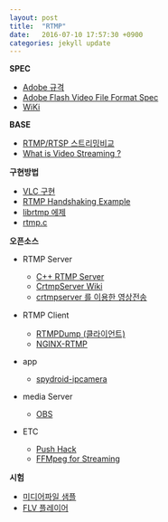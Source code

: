 ```yaml
---
layout: post
title:  "RTMP"
date:   2016-07-10 17:57:30 +0900
categories: jekyll update
---
```


[jekyll-docs]: http://jekyllrb.com/docs/home
[jekyll-gh]:   https://github.com/jekyll/jekyll
[jekyll-talk]: https://talk.jekyllrb.com/

**SPEC**

* [Adobe 규격](https://www.adobe.com/content/dam/Adobe/en/devnet/rtmp/pdf/rtmp_specification_1.0.pdf)
* [Adobe Flash Video File Format Spec](http://download.macromedia.com/f4v/video_file_format_spec_v10_1.pdf)
* [WiKi](https://en.wikipedia.org/wiki/Real_Time_Messaging_Protocol)

**BASE**

* [RTMP/RTSP 스트리밍비교](http://bit.ly/29pkU8L)
* [What is Video Streaming ?](https://www.jwplayer.com/blog/what-is-video-streaming/)

**구현방법**

* [VLC 구현](https://wiki.videolan.org/Real_Time_Messaging_Protocol/)
* [RTMP Handshaking Example](http://bit.ly/29Ai0fQ)
* [librtmp 에제](http://stackoverflow.com/questions/24749032/librtmp-example-c-programming)
* [rtmp.c](http://coderepos.org/share/browser/lang/c/librtmp/rtmp.c?rev=28345)

**오픈소스**

* RTMP Server
  * [C++ RTMP Server](https://github.com/mdavid/crtmpserver)
  * [CrtmpServer Wiki](http://wiki.alessandro.delgallo.net/wiki/index.php/Crtmpserver)
  * [crtmpserver 를 이용한 영상전송](http://www.rasplay.org/?p=5705 )
 
* RTMP Client
  * [RTMPDump (클라이언트)](http://rtmpdump.mplayerhq.hu/)
  * [NGINX-RTMP](https://obsproject.com/forum/resources/how-to-set-up-your-own-private-rtmp-server-using-nginx.50/)

* app
  * [spydroid-ipcamera](https://code.google.com/archive/p/spydroid-ipcamera/) 

* media Server
  * [OBS](https://obsproject.com/index)

* ETC
  * [Push Hack](http://www.contextis.com/resources/blog/push-hack-reverse-engineering-ip-camera/)
  * [FFMpeg for Streaming](https://sonnati.wordpress.com/2011/08/30/ffmpeg-%E2%80%93-the-swiss-army-knife-of-internet-streaming-%E2%80%93-part-iv/)

**시험**

* [미디어파일 샘플](http://www.mediacollege.com/adobe/flash/video/tutorial/example-flv.html)
* [FLV 플레이어](https://www.jwplayer.com/about-jwplayer/)


